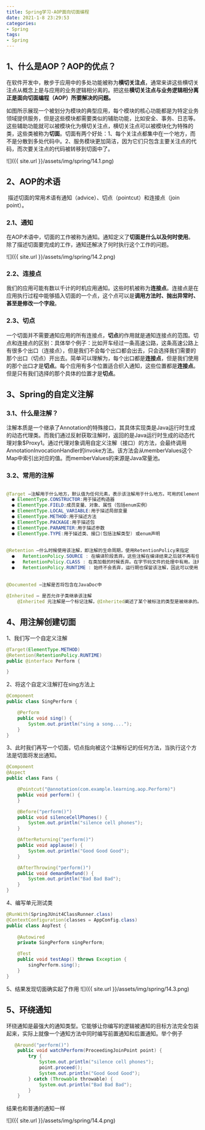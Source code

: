 ```yaml
---
title: Spring学习-AOP面向切面编程
date: 2021-1-8 23:29:53
categories:
- Spring
tags:
- Spring
---
```


## 1、什么是AOP？AOP的优点？

​       在软件开发中，散步于应用中的多处功能被称为**横切关注点**，通常来讲这些横切关注点从概念上是与应用的业务逻辑相分离的。把这些**横切关注点与业务逻辑相分离正是面向切面编程（AOP）所要解决的问题。**

​      如图所示展现一个被划分为模块的典型应用，每个模块的核心功能都是为特定业务领域提供服务，但是这些模块都需要类似的辅助功能，比如安全、事务、日志等。这些辅助功能就可以被模块化为横切关注点，横切关注点可以被模块化为特殊的类，这些类被称为**切面**。切面有两个好处：1、每个关注点都集中在一个地方，而不是分散到多处代码中。2、服务模块更加简洁，因为它们只包含主要关注点的代码，而次要关注点的代码被转移到切面中了。

![]({{ site.url }}/assets/img/spring/14.1.png)


## 2、AOP的术语

​    描述切面的常用术语有通知（advice）、切点（pointcut）和连接点（join point）。

###   2.1、通知

​     在AOP术语中，切面的工作被称为通知。通知定义了**切面是什么以及何时使用**。  除了描述切面要完成的工作，通知还解决了何时执行这个工作的问题。

![]({{ site.url }}/assets/img/spring/14.2.png)


###   2.2、连接点

​       我们的应用可能有数以千计的时机应用通知。这些时机被称为**连接点**。连接点是在应用执行过程中能够插入切面的一个点，这个点可以是**调用方法时、抛出异常时、甚至是修改一个字段**。

### 2.3、切点

​        一个切面并不需要通知应用的所有连接点，**切点**的作用就是通知连接点的范围。切点和连接点的区别：具体举个例子：比如开车经过一条高速公路，这条高速公路上有很多个出口（连接点），但是我们不会每个出口都会出去，只会选择我们需要的那个出口（切点）开出去。简单可以理解为，每个出口都是**连接点**，但是我们使用的那个出口才是**切点**。每个应用有多个位置适合织入通知，这些位置都是**连接点**。但是只有我们选择的那个具体的位置才是**切点**。

## 3、Spring的自定义注解

###     3.1、什么是注解？

​       注解本质是一个继承了Annotation的特殊接口，其具体实现类是Java运行时生成的动态代理类。而我们通过反射获取注解时，返回的是Java运行时生成的动态代理对象$Proxy1。通过代理对象调用自定义注解（接口）的方法，会最终调用AnnotationInvocationHandler的invoke方法。该方法会从memberValues这个Map中索引出对应的值。而memberValues的来源是Java常量池。

###     3.2、常用的注解

```java

@Target –注解用于什么地方，默认值为任何元素，表示该注解用于什么地方。可用的ElementType指定参数  
  ● ElementType.CONSTRUCTOR:用于描述构造器
  ● ElementType.FIELD:成员变量、对象、属性（包括enum实例）
  ● ElementType.LOCAL_VARIABLE:用于描述局部变量
  ● ElementType.METHOD:用于描述方法
  ● ElementType.PACKAGE:用于描述包
  ● ElementType.PARAMETER:用于描述参数
  ● ElementType.TYPE:用于描述类、接口(包括注解类型) 或enum声明
 
 
@Retention –什么时候使用该注解，即注解的生命周期，使用RetentionPolicy来指定
  ●   RetentionPolicy.SOURCE : 在编译阶段丢弃。这些注解在编译结束之后就不再有任何意义，所以它们        不会写入字节码。@Override, @SuppressWarnings都属于这类注解。
  ●   RetentionPolicy.CLASS : 在类加载的时候丢弃。在字节码文件的处理中有用。注解默认使用这种方式
  ●   RetentionPolicy.RUNTIME : 始终不会丢弃，运行期也保留该注解，因此可以使用反射机制读取该注解的信息。我们自定义的注解通常使用这种方式。
    
 
@Documented –注解是否将包含在JavaDoc中
 
@Inherited – 是否允许子类继承该注解
    @Inherited 元注解是一个标记注解，@Inherited阐述了某个被标注的类型是被继承的。如果一个使用了@Inherited修饰的annotation类型被用于一个class，则这个annotation将被用于该class的子类。
```

## 4、用注解创建切面

1、我们写一个自定义注解

```java
@Target(ElementType.METHOD)
@Retention(RetentionPolicy.RUNTIME)
public @interface Perform {

}
```

2、将这个自定义注解打在sing方法上

```java
@Component
public class SingPerform {

    @Perform
    public void sing() {
        System.out.println("sing a song....");
    }
}
```

3、此时我们再写一个切面，切点指向被这个注解标记的任何方法，当执行这个方法是切面将发出通知。

```java
@Component
@Aspect
public class Fans {

    @Pointcut("@annotation(com.example.learning.aop.Perform)")
    public void perform() {
    }

    @Before("perform()")
    public void silenceCellPhones() {
        System.out.println("silence cell phones");
    }

    @AfterReturning("perform()")
    public void applause() {
        System.out.println("Good Good Good");
    }

    @AfterThrowing("perform()")
    public void demandRefund() {
        System.out.println("Bad Bad Bad");
    }
}
```

4、编写单元测试类

```java
@RunWith(SpringJUnit4ClassRunner.class)
@ContextConfiguration(classes = AppConfig.class)
public class AopTest {
    
    @Autowired
    private SingPerform singPerform;

    @Test
    public void testAop() throws Exception {
        singPerform.sing();
    }
}
```

5、结果发现切面确实起了作用
![]({{ site.url }}/assets/img/spring/14.3.png)



## 5、环绕通知

   环绕通知是最强大的通知类型。它能够让你编写的逻辑被通知的目标方法完全包装起来，实际上就像一个通知方法中同时编写前置通知和后置通知。举个例子

```java
   @Around("perform()")
    public void watchPerform(ProceedingJoinPoint point) {
        try {
            System.out.println("silence cell phones");
            point.proceed();
            System.out.println("Good Good Good");
        } catch (Throwable throwable) {
            System.out.println("Bad Bad Bad");
        }
    }
```

结果也和普通的通知一样

![]({{ site.url }}/assets/img/spring/14.4.png)
